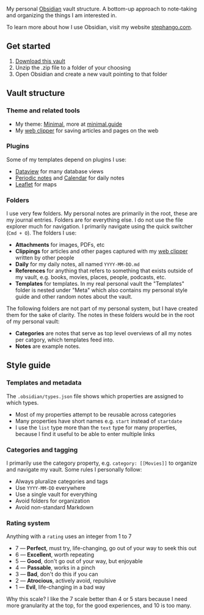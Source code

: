 My personal [Obsidian](https://obsidian.md/) vault structure. A bottom-up approach to note-taking and organizing the things I am interested in.

To learn more about how I use Obsidian, visit my website [stephango.com](https://stephango.com/topics/obsidian/).

## Get started

1. [Download this vault](https://github.com/kepano/kepano-obsidian/archive/refs/heads/main.zip)
2. Unzip the .zip file to a folder of your choosing
3. Open Obsidian and create a new vault pointing to that folder

## Vault structure

### Theme and related tools

- My theme: [Minimal](https://github.com/kepano/obsidian-minimal), more at [minimal.guide](https://minimal.guide)
- My [web clipper](https://stephango.com/obsidian-web-clipper) for saving articles and pages on the web

### Plugins

Some of my templates depend on plugins I use:

- [Dataview](https://github.com/blacksmithgu/obsidian-dataview) for many database views
- [Periodic notes](https://github.com/liamcain/obsidian-periodic-notes) and [Calendar](https://github.com/liamcain/obsidian-calendar-plugin) for daily notes
- [Leaflet](https://github.com/javalent/obsidian-leaflet) for maps

### Folders

I use very few folders. My personal notes are primarily in the root, these are my journal entries. Folders are for everything else. I do not use the file explorer much for navigation. I primarily navigate using the quick switcher (`Cmd + O`). The folders I use:

- **Attachments** for images, PDFs, etc
- **Clippings** for articles and other pages captured with my [web clipper](https://stephango.com/obsidian-web-clipper) written by other people
- **Daily** for my daily notes, all named `YYYY-MM-DD.md`
- **References** for anything that refers to something that exists outside of my vault, e.g. books, movies, places, people, podcasts, etc.
- **Templates** for templates. In my real personal vault the "Templates" folder is nested under "Meta" which also contains my personal style guide and other random notes about the vault.

The following folders are not part of my personal system, but I have created them for the sake of clarity. The notes in these folders would be in the root of my personal vault:

- **Categories** are notes that serve as top level overviews of all my notes per catgory, which templates feed into. 
- **Notes** are example notes.

## Style guide
### Templates and metadata

The `.obsidian/types.json` file shows which properties are assigned to which types. 

- Most of my properties attempt to be reusable across categories
- Many properties have short names e.g. `start` instead of `startdate`
- I use the `list` type more than the `text` type for many properties, because I find it useful to be able to enter multiple links

### Categories and tagging

I primarily use the category property, e.g. `category: [[Movies]]` to organize and navigate my vault. Some rules I personally follow:

- Always pluralize categories and tags
- Use `YYYY-MM-DD` everywhere
- Use a single vault for everything
- Avoid folders for organization
- Avoid non-standard Markdown

### Rating system

Anything with a `rating` uses an integer from 1 to 7

  - 7 — **Perfect**, must try, life-changing, go out of your way to seek this out
  - 6 — **Excellent**, worth repeating
  - 5 — **Good**, don't go out of your way, but enjoyable
  - 4 — **Passable**, works in a pinch
  - 3 — **Bad**, don't do this if you can
  - 2 — **Atrocious**, actively avoid, repulsive
  - 1 — **Evil**, life-changing in a bad way

Why this scale? I like the 7 scale better than 4 or 5 stars because I need more granularity at the top, for the good experiences, and 10 is too many.
